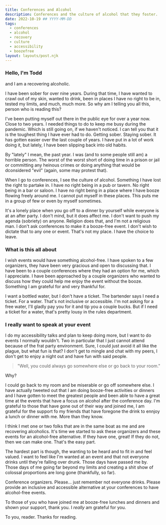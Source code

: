 ```yaml
---
title: Conferences and Alcohol
description: Conferences and the culture of alcohol that they foster.
date: 2022-10-19 ## YYYY-MM-DD
tags:
  - conferences
  - alcohol
  - recovery
  - culture
  - accessibility
  - boozefree
layout: layouts/post.njk
---
```


### Hello, I'm Todd

and I am a recovering alcoholic.

I have been sober for over nine years. During that time, I have wanted to crawl out of my skin, wanted to drink, been in places I have no right to be in, tested my limits, and much, much more. So why am I telling you all this, person who is reading this?

I've been putting myself out there in the public eye for over a year now. Close to two years. I needed things to do to keep me busy during the pandemic. Which is still going on, if we haven't noticed. I can tell you that it is the toughest thing I have ever had to do. Getting sober. Staying sober. It has gotten easier over the last couple of years. I have put in a lot of work doing it, but lately, I have been slipping back into old habits.

By "lately" I mean, the past year. I was (and to some people still am) a horrible person. The worst of the worst short of doing time in a prison or jail or committing any heinous crimes or doing anything that would be dconsidered "evil" (again, some may protest that).

When I go to conferences, I see the culture of alcohol. Something I have lost the right to partake in. I have no right being in a pub or tavern. No right being in a bar or saloon. I have no right being in a place where I have booze flowing freely around me. I cannot put myself in these places. This puts me in a group of few or even by myself sometimes.

It's a lonely place when you go off to a dinner by yourself while everyone is at an after party. I don't mind, but it does affect me. I don't want to push my agenda (sobriety) on anyone. Religion does that, and I'm not a religious man. I don't ask conferences to make it a booze-free event. I don't wish to dictate that to any one or event. That's not my place. I have the choice to leave.

### What is this all about

I wish events would have something alcohol-free. I have spoken to a few organizers, they have been very gracious and open to discussing that. I have been to a couple conferences where they had an option for me, which I appreciate. I have been approached by a couple organizers who wanted to discuss how they could help me enjoy the event without the booze. Something I am grateful for and very thankful for.

I want a bottled water, but I don't have a ticket. The bartender says I need a ticket. For a water. That's not inclusive or accessible. I'm not asking for a free water, I'll gladly pay you for it and tip you a couple bucks. But if I need a ticket for a water, that's pretty lousy in the rules department.

### I really want to speak at your event

I do my accessibility talks and plan to keep doing more, but I want to do events I normally wouldn't. Two in particular that I just cannot attend because of the frat party environment. Sure, I could just avoid it all like the plague, but what fun is that? I don't get to mingle and chat with my peers, I don't get to enjoy a night out and have fun with said people.

> "Well, you could always go somewhere else or go back to your room."

Why?

I could go back to my room and be miserable or go off somewhere else. I have actually tweeted out that I am doing booze-free activities or dinners and I have gotten to meet the greatest people and been able to have a great time at the events that have a focus on alcohol after the conference day. I'm grateful to those that have gone out of their way and joined me, I am grateful for the support fo my friends that have foregone the drink to ennjoy a lunch or dinner with me. More than they know.

I think I met one or two folks that are in the same boat as me and are recovering alcoholics. It's time we started to ask these organizers and these events for an alcohol-free alternative. If they have one, great! If they do not, then we can make one. That's the easy part.

The hardest part is though, the wanting to be heard and to fit in and feel valued. I want to feel like I'm wanted at an event and that not everyone drinks until they're falling over drunk. Those days have passed me by. Those days of me going far beyond my limits and creating a shit show of colossal proportions are long gone (thankfully, so far).

Conference organizers. Please… just remember not everyone drinks. Please provide an inclusive and accessible alternative at your conferences to have alcohol-free events.

To those of you who have joined me at booze-free lunches and dinners and shown your support, thank you. I *really* am grateful for you.

To you, reader. Thanks for reading.
